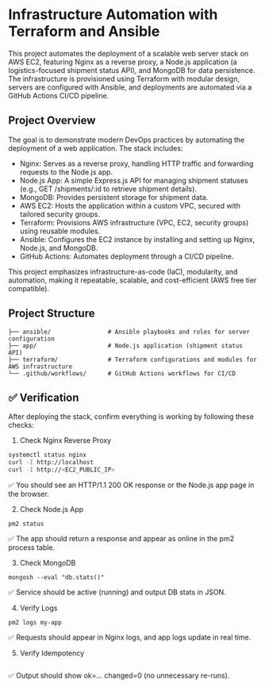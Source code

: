 # Infrastructure Automation with Terraform and Ansible
This project automates the deployment of a scalable web server stack on AWS EC2, featuring Nginx as a reverse proxy, a Node.js application (a logistics-focused shipment status API), and MongoDB for data persistence. The infrastructure is provisioned using Terraform with modular design, servers are configured with Ansible, and deployments are automated via a GitHub Actions CI/CD pipeline.

## Project Overview
The goal is to demonstrate modern DevOps practices by automating the deployment of a web application. The stack includes:

- Nginx: Serves as a reverse proxy, handling HTTP traffic and forwarding requests to the Node.js app.
- Node.js App: A simple Express.js API for managing shipment statuses (e.g., GET /shipments/:id to retrieve shipment details).
- MongoDB: Provides persistent storage for shipment data.
- AWS EC2: Hosts the application within a custom VPC, secured with tailored security groups.
- Terraform: Provisions AWS infrastructure (VPC, EC2, security groups) using reusable modules.
- Ansible: Configures the EC2 instance by installing and setting up Nginx, Node.js, and MongoDB.
- GitHub Actions: Automates deployment through a CI/CD pipeline.

This project emphasizes infrastructure-as-code (IaC), modularity, and automation, making it repeatable, scalable, and cost-efficient (AWS free tier compatible).


## Project Structure
```infra-automation/
├── ansible/                # Ansible playbooks and roles for server configuration
├── app/                    # Node.js application (shipment status API)
├── terraform/              # Terraform configurations and modules for AWS infrastructure
└── .github/workflows/      # GitHub Actions workflows for CI/CD

```
## ✅ Verification  

After deploying the stack, confirm everything is working by following these checks:  

 1. Check Nginx Reverse Proxy  
```bash
systemctl status nginx
curl -I http://localhost
curl -I http://<EC2_PUBLIC_IP>
```
✅ You should see an HTTP/1.1 200 OK response or the Node.js app page in the browser.

2. Check Node.js App
```curl http://localhost:3000
pm2 status
```
✅ The app should return a response and appear as online in the pm2 process table.

3. Check MongoDB
```systemctl status mongod
mongosh --eval "db.stats()"
```
✅ Service should be active (running) and output DB stats in JSON.

4. Verify Logs
```tail -f /var/log/nginx/access.log /var/log/nginx/error.log
pm2 logs my-app
```
✅ Requests should appear in Nginx logs, and app logs update in real time.

5. Verify Idempotency
```ansible-playbook -i inventory playbook.yml
```
✅ Output should show ok=... changed=0 (no unnecessary re-runs).
